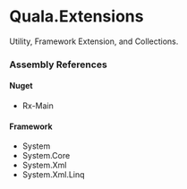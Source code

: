 ﻿
# Quala.Extensions

Utility, Framework Extension, and Collections.


### Assembly References

#### Nuget
 - Rx-Main

#### Framework
 - System
 - System.Core
 - System.Xml
 - System.Xml.Linq


